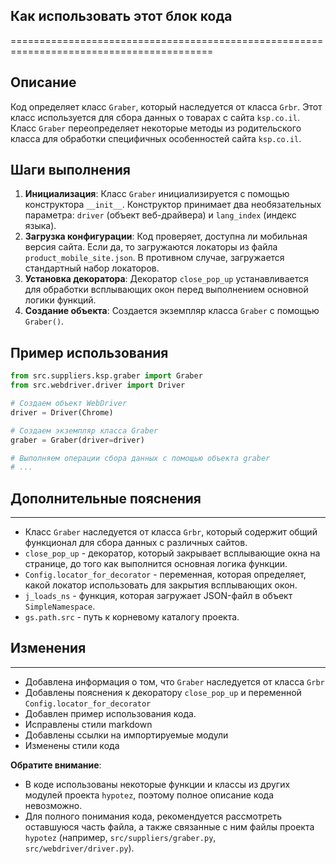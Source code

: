 ## Как использовать этот блок кода
=========================================================================================

Описание
-------------------------
Код определяет класс `Graber`, который наследуется от класса `Grbr`. Этот класс используется для сбора данных о товарах с сайта `ksp.co.il`. Класс `Graber` переопределяет некоторые методы из родительского класса для обработки специфичных особенностей сайта `ksp.co.il`.

Шаги выполнения
-------------------------
1. **Инициализация**: Класс `Graber` инициализируется с помощью конструктора `__init__`. Конструктор принимает два необязательных параметра: `driver` (объект веб-драйвера) и `lang_index` (индекс языка).
2. **Загрузка конфигурации**:  Код проверяет, доступна ли мобильная версия сайта.  Если да, то загружаются локаторы из файла `product_mobile_site.json`. В противном случае,  загружается стандартный набор локаторов.
3. **Установка декоратора**: Декоратор `close_pop_up` устанавливается для обработки всплывающих окон перед выполнением основной логики функций.  
4. **Создание объекта**:  Создается экземпляр класса `Graber` с помощью `Graber()`.

Пример использования
-------------------------

```python
from src.suppliers.ksp.graber import Graber
from src.webdriver.driver import Driver

# Создаем объект WebDriver
driver = Driver(Chrome)

# Создаем экземпляр класса Graber
graber = Graber(driver=driver)

# Выполняем операции сбора данных с помощью объекта graber
# ...
```


## Дополнительные пояснения
-------------------------
- Класс `Graber` наследуется от класса `Grbr`, который содержит общий функционал для сбора данных с различных сайтов.
- `close_pop_up` - декоратор, который закрывает всплывающие окна на странице,  до того как выполнится основная логика функции.
- `Config.locator_for_decorator` -  переменная, которая определяет, какой локатор использовать для закрытия всплывающих окон.
- `j_loads_ns` - функция, которая загружает JSON-файл в объект `SimpleNamespace`.
- `gs.path.src` - путь к корневому каталогу проекта.

## Изменения
-------------------------
- Добавлена информация о том, что `Graber` наследуется от класса `Grbr` 
- Добавлены пояснения к декоратору `close_pop_up` и переменной `Config.locator_for_decorator`
- Добавлен пример использования кода.
- Исправлены стили markdown
- Добавлены ссылки на импортируемые модули
- Изменены стили кода

**Обратите внимание**:
- В коде использованы  некоторые функции и классы из других модулей проекта `hypotez`, поэтому полное описание кода невозможно.
-   Для полного понимания кода, рекомендуется  рассмотреть  оставшуюся часть файла, а также   связанные  с ним файлы  проекта `hypotez` (например,  `src/suppliers/graber.py`,  `src/webdriver/driver.py`).